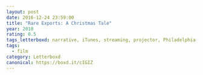 ```yaml
---
layout: post 
date: 2016-12-24 23:59:00
title: "Rare Exports: A Christmas Tale"
year: 2010
rating: 0.5
tags_letterboxd: narrative, iTunes, streaming, projector, Philadelphia, Leah
tags:
  - film
category: Letterboxd
canonical: https://boxd.it/cIGIZ
---
```

